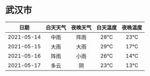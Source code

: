 # 武汉市
|日期|白天天气|夜晚天气|白天温度|夜晚温度|
|:--:|:--:|:--:|:--:|:--:|
|2021-05-14|中雨|阵雨|28℃|23℃|
|2021-05-15|大雨|大雨|29℃|17℃|
|2021-05-16|阵雨|小雨|26℃|14℃|
|2021-05-17|多云|阴|23℃|13℃|
